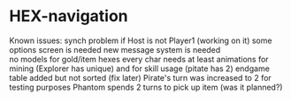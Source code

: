 # HEX-navigation

Known issues:
    synch problem if Host is not Player1 (working on it)
    some options screen is needed
    new message system is needed	
    no models for gold/item hexes
    every char needs at least animations for mining (Explorer has unique) and for skill usage (pitate has 2)
    endgame table added but not sorted   (fix later)
    Pirate's turn was increased to 2 for testing purposes
    Phantom spends 2 turns to pick up item (was it planned?)
